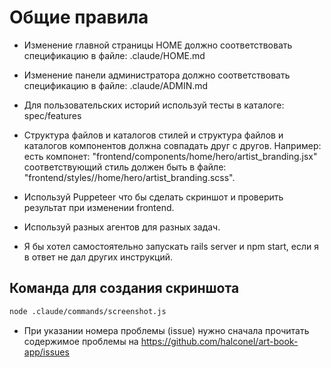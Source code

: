 # Общие правила

- Изменение главной страницы HOME должно соответствовать спецификацию в файле: .claude/HOME.md

- Изменение панели администратора должно соответствовать спецификацию в файле: .claude/ADMIN.md

- Для пользовательских историй используй тесты в каталоге: spec/features

- Структура файлов и каталогов стилей и структура файлов и каталогов компонентов должна совпадать друг с другов. Например: есть компонет: "frontend/components/home/hero/artist_branding.jsx" соответствующий стиль должен быть в файле: "frontend/styles//home/hero/artist_branding.scss".

- Используй Puppeteer что бы сделать скриншот и проверить результат при изменении frontend.

- Используй разных агентов для разных задач.

- Я бы хотел самостоятельно запускать rails server и npm start, если я в ответ не дал других инструкций.

## Команда для создания скриншота

```bash
node .claude/commands/screenshot.js
```
- При указании номера проблемы (issue) нужно сначала прочитать содержимое проблемы на https://github.com/halconel/art-book-app/issues